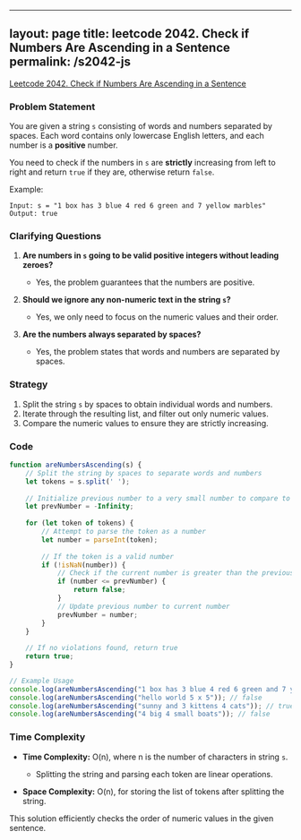 
---
layout: page
title: leetcode 2042. Check if Numbers Are Ascending in a Sentence
permalink: /s2042-js
---
[Leetcode 2042. Check if Numbers Are Ascending in a Sentence](https://algoadvance.github.io/algoadvance/l2042)
### Problem Statement

You are given a string `s` consisting of words and numbers separated by spaces. Each word contains only lowercase English letters, and each number is a **positive** number. 

You need to check if the numbers in `s` are **strictly** increasing from left to right and return `true` if they are, otherwise return `false`.

Example:
```
Input: s = "1 box has 3 blue 4 red 6 green and 7 yellow marbles"
Output: true
```

### Clarifying Questions
1. **Are numbers in `s` going to be valid positive integers without leading zeroes?**
   - Yes, the problem guarantees that the numbers are positive.

2. **Should we ignore any non-numeric text in the string `s`?**
   - Yes, we only need to focus on the numeric values and their order.

3. **Are the numbers always separated by spaces?**
   - Yes, the problem states that words and numbers are separated by spaces.

### Strategy

1. Split the string `s` by spaces to obtain individual words and numbers.
2. Iterate through the resulting list, and filter out only numeric values.
3. Compare the numeric values to ensure they are strictly increasing.

### Code

```javascript
function areNumbersAscending(s) {
    // Split the string by spaces to separate words and numbers
    let tokens = s.split(' ');
    
    // Initialize previous number to a very small number to compare to the first number
    let prevNumber = -Infinity;
    
    for (let token of tokens) {
        // Attempt to parse the token as a number
        let number = parseInt(token);
        
        // If the token is a valid number
        if (!isNaN(number)) {
            // Check if the current number is greater than the previous number
            if (number <= prevNumber) {
                return false;
            }
            // Update previous number to current number
            prevNumber = number;
        }
    }
    
    // If no violations found, return true
    return true;
}

// Example Usage
console.log(areNumbersAscending("1 box has 3 blue 4 red 6 green and 7 yellow marbles")); // true
console.log(areNumbersAscending("hello world 5 x 5")); // false
console.log(areNumbersAscending("sunny and 3 kittens 4 cats")); // true
console.log(areNumbersAscending("4 big 4 small boats")); // false
```

### Time Complexity

- **Time Complexity:** O(n), where n is the number of characters in string `s`. 
  - Splitting the string and parsing each token are linear operations.
  
- **Space Complexity:** O(n), for storing the list of tokens after splitting the string.

This solution efficiently checks the order of numeric values in the given sentence.